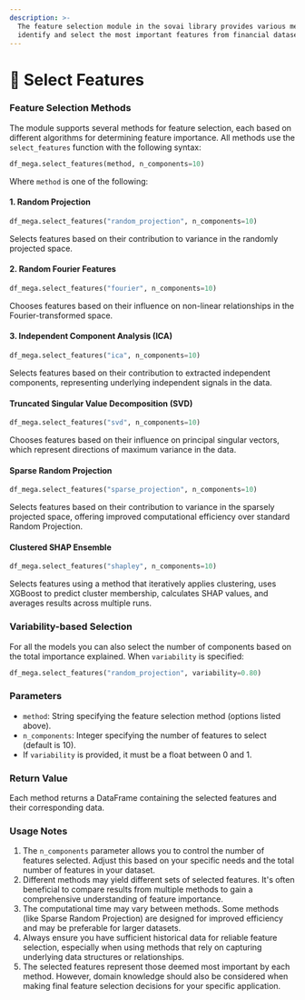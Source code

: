 ```yaml
---
description: >-
  The feature selection module in the sovai library provides various methods to
  identify and select the most important features from financial datasets.
---
```


# 🥍 Select Features

### Feature Selection Methods

The module supports several methods for feature selection, each based on different algorithms for determining feature importance. All methods use the `select_features` function with the following syntax:

```python
df_mega.select_features(method, n_components=10)
```

Where `method` is one of the following:

#### 1. Random Projection

```python
df_mega.select_features("random_projection", n_components=10)
```

Selects features based on their contribution to variance in the randomly projected space.

#### 2. Random Fourier Features

```python
df_mega.select_features("fourier", n_components=10)
```

Chooses features based on their influence on non-linear relationships in the Fourier-transformed space.

#### 3. Independent Component Analysis (ICA)

```python
df_mega.select_features("ica", n_components=10)
```

Selects features based on their contribution to extracted independent components, representing underlying independent signals in the data.

#### Truncated Singular Value Decomposition (SVD)

```python
df_mega.select_features("svd", n_components=10)
```

Chooses features based on their influence on principal singular vectors, which represent directions of maximum variance in the data.

#### Sparse Random Projection

```python
df_mega.select_features("sparse_projection", n_components=10)
```

Selects features based on their contribution to variance in the sparsely projected space, offering improved computational efficiency over standard Random Projection.

#### Clustered SHAP Ensemble

```python
df_mega.select_features("shapley", n_components=10)
```

Selects features using a method that iteratively applies clustering, uses XGBoost to predict cluster membership, calculates SHAP values, and averages results across multiple runs.

### Variability-based Selection

For all the models you can also select the number of components based on the total importance explained. When `variability` is specified:

```python
df_mega.select_features("random_projection", variability=0.80)
```

### Parameters

* `method`: String specifying the feature selection method (options listed above).
* `n_components`: Integer specifying the number of features to select (default is 10).
* If `variability` is provided, it must be a float between 0 and 1.

### Return Value

Each method returns a DataFrame containing the selected features and their corresponding data.

### Usage Notes

1. The `n_components` parameter allows you to control the number of features selected. Adjust this based on your specific needs and the total number of features in your dataset.
2. Different methods may yield different sets of selected features. It's often beneficial to compare results from multiple methods to gain a comprehensive understanding of feature importance.
3. The computational time may vary between methods. Some methods (like Sparse Random Projection) are designed for improved efficiency and may be preferable for larger datasets.
4. Always ensure you have sufficient historical data for reliable feature selection, especially when using methods that rely on capturing underlying data structures or relationships.
5. The selected features represent those deemed most important by each method. However, domain knowledge should also be considered when making final feature selection decisions for your specific application.
